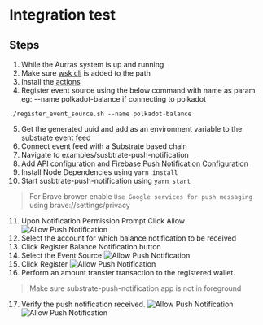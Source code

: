 # Integration test

## Steps
1. While the Aurras system is up and running
2. Make sure [wsk cli](https://github.com/apache/openwhisk-cli) is added to the path
3. Install the [actions](../../../#installation)
4. Register event source using the below command with name as param eg: --name polkadot-balance if connecting to polkadot

```
./register_event_source.sh --name polkadot-balance
```
5. Get the generated uuid and add as an environment variable to the substrate [event feed](../../../../?q=aurras-event-feed)
6. Connect event feed with a Substrate based chain
7. Navigate to examples/susbtrate-push-notification
8. Add [API configuration](../../../examples/substrate-push-notification#api-configuration) and [Firebase Push Notification Configuration](../../../examples/substrate-push-notification#push-notification-configuration)
9. Install Node Dependencies using `yarn install`
10. Start susbtrate-push-notification using `yarn start`
> For Brave brower enable `Use Google services for push messaging` using brave://settings/privacy
11. Upon Notification Permission Prompt Click Allow
![Allow Push Notification](../../../images/Screen-1.png)
12. Select the account for which balance notification to be received 
13. Click Register Balance Notification button
14. Select the Event Source 
![Allow Push Notification](../../../images/Screen-2.png)
15. Click Register
![Allow Push Notification](../../../images/Screen-3.png)
16. Perform an amount transfer transaction to the registered wallet.
> Make sure substrate-push-notification app is not in foreground
17. Verify the push notification received.
![Allow Push Notification](../../../images/Screen-4.png)
![Allow Push Notification](../../../images/Screen-5.png)
